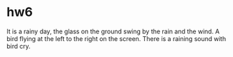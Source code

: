 # hw6
It is a rainy day, the glass on the ground swing by the rain and the wind. A bird flying at the left to the right on the screen.
There is a raining sound with bird cry.
